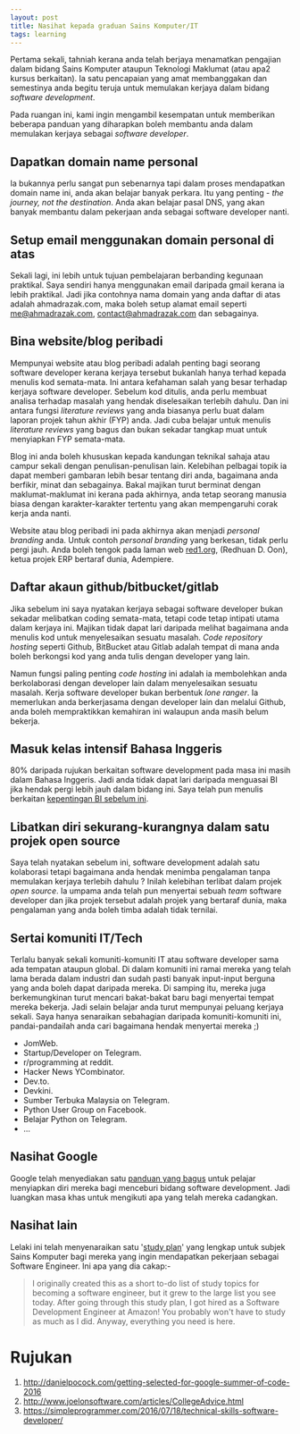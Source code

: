 ```yaml
---
layout: post
title: Nasihat kepada graduan Sains Komputer/IT
tags: learning
---
```


Pertama sekali, tahniah kerana anda telah berjaya menamatkan pengajian dalam bidang Sains Komputer ataupun Teknologi Maklumat (atau apa2 kursus berkaitan). Ia satu pencapaian yang amat membanggakan dan semestinya anda begitu teruja untuk memulakan kerjaya dalam bidang *software development*.

Pada ruangan ini, kami ingin mengambil kesempatan untuk memberikan beberapa panduan yang diharapkan boleh membantu anda dalam memulakan kerjaya sebagai *software developer*.

## Dapatkan domain name personal
Ia bukannya perlu sangat pun sebenarnya tapi dalam proses mendapatkan domain name ini, anda akan belajar banyak perkara. Itu yang penting - _the journey, not the destination_. Anda akan belajar pasal DNS, yang akan banyak membantu dalam pekerjaan anda sebagai software developer nanti.

## Setup email menggunakan domain personal di atas
Sekali lagi, ini lebih untuk tujuan pembelajaran berbanding kegunaan praktikal. Saya sendiri hanya menggunakan email daripada gmail kerana ia lebih praktikal. Jadi jika contohnya nama domain yang anda daftar di atas adalah ahmadrazak.com, maka boleh setup alamat email seperti me@ahmadrazak.com, contact@ahmadrazak.com dan sebagainya.

## Bina website/blog peribadi
Mempunyai website atau blog peribadi adalah penting bagi seorang software developer kerana kerjaya tersebut bukanlah hanya terhad kepada menulis kod semata-mata. Ini antara kefahaman salah yang besar terhadap kerjaya software developer. Sebelum kod ditulis, anda perlu membuat analisa terhadap masalah yang hendak diselesaikan terlebih dahulu. Dan ini antara fungsi _literature reviews_ yang anda biasanya perlu buat dalam laporan projek tahun akhir (FYP) anda. Jadi cuba belajar untuk menulis _literature reviews_ yang bagus dan bukan sekadar tangkap muat untuk menyiapkan FYP semata-mata.

Blog ini anda boleh khususkan kepada kandungan teknikal sahaja atau campur sekali dengan penulisan-penulisan lain. Kelebihan pelbagai topik ia dapat memberi gambaran lebih besar tentang diri anda, bagaimana anda berfikir, minat dan sebagainya. Bakal majikan turut berminat dengan maklumat-maklumat ini kerana pada akhirnya, anda tetap seorang manusia biasa dengan karakter-karakter tertentu yang akan mempengaruhi corak kerja anda nanti.

Website atau blog peribadi ini pada akhirnya akan menjadi _personal branding_ anda. Untuk contoh _personal branding_ yang berkesan, tidak perlu pergi jauh. Anda boleh tengok pada laman web [red1.org](http://red1.org), (Redhuan D. Oon), ketua projek ERP bertaraf dunia, Adempiere.

## Daftar akaun github/bitbucket/gitlab
Jika sebelum ini saya nyatakan kerjaya sebagai software developer bukan sekadar melibatkan coding semata-mata, tetapi code tetap intipati utama dalam kerjaya ini. Majikan tidak dapat lari daripada melihat bagaimana anda menulis kod untuk menyelesaikan sesuatu masalah. *Code repository hosting* seperti Github, BitBucket atau Gitlab adalah tempat di mana anda boleh berkongsi kod yang anda tulis dengan developer yang lain.

Namun fungsi paling penting *code hosting* ini adalah ia membolehkan anda berkolaborasi dengan developer lain dalam menyelesaikan sesuatu masalah. Kerja software developer bukan berbentuk *lone ranger*. Ia memerlukan anda berkerjasama dengan developer lain dan melalui Github, anda boleh mempraktikkan kemahiran ini walaupun anda masih belum bekerja.

## Masuk kelas intensif Bahasa Inggeris
80% daripada rujukan berkaitan software development pada masa ini masih dalam Bahasa Inggeris. Jadi anda tidak dapat lari daripada menguasai BI jika hendak pergi lebih jauh dalam bidang ini. Saya telah pun menulis berkaitan [kepentingan BI sebelum ini](/kenapa-kena-belajar-bahasa-inggeris/).

## Libatkan diri sekurang-kurangnya dalam satu projek open source

Saya telah nyatakan sebelum ini, software development adalah satu kolaborasi tetapi bagaimana anda hendak menimba pengalaman tanpa memulakan kerjaya terlebih dahulu ? Inilah kelebihan terlibat dalam projek *open source*. Ia umpama anda telah pun menyertai sebuah *team* software developer dan jika projek tersebut adalah projek yang bertaraf dunia, maka pengalaman yang anda boleh timba adalah tidak ternilai.

## Sertai komuniti IT/Tech

Terlalu banyak sekali komuniti-komuniti IT atau software developer sama ada tempatan ataupun global. Di dalam komuniti ini ramai mereka yang telah lama berada dalam industri dan sudah pasti banyak input-input berguna yang anda boleh dapat daripada mereka. Di samping itu, mereka juga berkemungkinan turut mencari bakat-bakat baru bagi menyertai tempat mereka bekerja. Jadi selain belajar anda turut mempunyai peluang kerjaya sekali. Saya hanya senaraikan sebahagian daripada komuniti-komuniti ini, pandai-pandailah anda cari bagaimana hendak menyertai mereka ;)

  * JomWeb.
  * Startup/Developer on Telegram.
  * r/programming at reddit.
  * Hacker News YCombinator.
  * Dev.to.
  * Devkini.
  * Sumber Terbuka Malaysia on Telegram.
  * Python User Group on Facebook.
  * Belajar Python on Telegram.
  * ...

## Nasihat Google
Google telah menyediakan satu [panduan yang bagus][google-guide] untuk pelajar menyiapkan diri mereka bagi menceburi bidang software development. Jadi luangkan masa khas untuk mengikuti apa yang telah mereka cadangkan.

## Nasihat lain
Lelaki ini telah menyenaraikan satu '[study plan]' yang lengkap untuk subjek Sains Komputer bagi mereka yang ingin mendapatkan pekerjaan sebagai Software Engineer. Ini apa yang dia cakap:-

>I originally created this as a short to-do list of study topics for becoming a software engineer, but it grew to the large list you see today. After going through this study plan, I got hired as a Software Development Engineer at Amazon! You probably won't have to study as much as I did. Anyway, everything you need is here.

# Rujukan
1. http://danielpocock.com/getting-selected-for-google-summer-of-code-2016
1. http://www.joelonsoftware.com/articles/CollegeAdvice.html
1. https://simpleprogrammer.com/2016/07/18/technical-skills-software-developer/

[google-guide]:https://www.google.com/about/careers/students/guide-to-technical-development.html
[study plan]:https://github.com/jwasham/coding-interview-university
